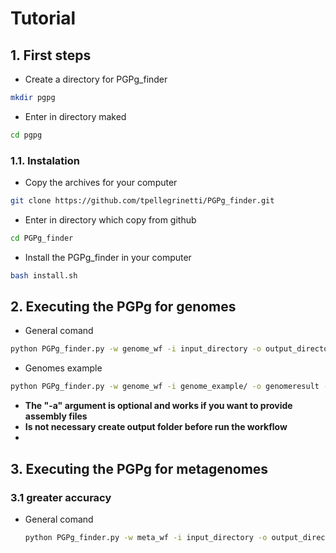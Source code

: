 # Tutorial
## 1. First steps
* Create a directory for PGPg_finder
```bash
mkdir pgpg
```
* Enter in directory maked
```bash
cd pgpg
```
### 1.1. Instalation
* Copy the archives for your computer
```bash
git clone https://github.com/tpellegrinetti/PGPg_finder.git
```
* Enter in directory which copy from github
```bash
cd PGPg_finder
```
* Install the PGPg_finder in your computer
```bash
bash install.sh
```
## 2. Executing the PGPg for genomes
* General comand
```bash
python PGPg_finder.py -w genome_wf -i input_directory -o output_directory -t threads
```

* Genomes example
```bash
python PGPg_finder.py -w genome_wf -i genome_example/ -o genomeresult -t 22
```
* **The "-a" argument is optional and works if you want to provide assembly files**
* **Is not necessary create output folder before run the workflow**
* 
## 3. Executing the PGPg for metagenomes
### 3.1 greater accuracy

* General comand
  ```bash
  python PGPg_finder.py -w meta_wf -i input_directory -o output_directory -t threads
  ```
